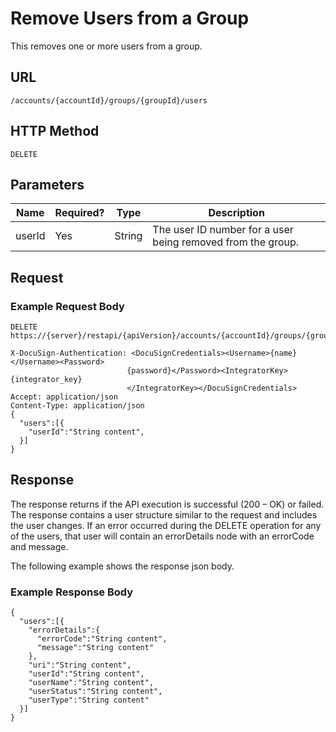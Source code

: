 # Remove Users from a Group

This removes one or more users from a group.

## URL

    /accounts/{accountId}/groups/{groupId}/users

## HTTP Method

    DELETE

## Parameters

|Name|Required?|Type|Description|
|----|---------|----|-----------|
|userId|Yes|String|The user ID number for a user being removed from the group.|

## Request

### Example Request Body

    DELETE https://{server}/restapi/{apiVersion}/accounts/{accountId}/groups/{groupId}/users
    
    X-DocuSign-Authentication: <DocuSignCredentials><Username>{name}</Username><Password>
                              {password}</Password><IntegratorKey>{integrator_key}
                              </IntegratorKey></DocuSignCredentials>
    Accept: application/json
    Content-Type: application/json
    {
      "users":[{
        "userId":"String content",
      }]
    }

## Response

The response returns if the API execution is successful (200 – OK) or failed. The response contains a user structure similar to the request and includes the user changes. If an error occurred during the DELETE operation for any of the users, that user will contain an errorDetails node with an errorCode and message.

The following example shows the response json body.

### Example Response Body

    {
      "users":[{
        "errorDetails":{
          "errorCode":"String content",
          "message":"String content"
        },
        "uri":"String content",
        "userId":"String content",
        "userName":"String content",
        "userStatus":"String content",
        "userType":"String content"
      }]
    }
